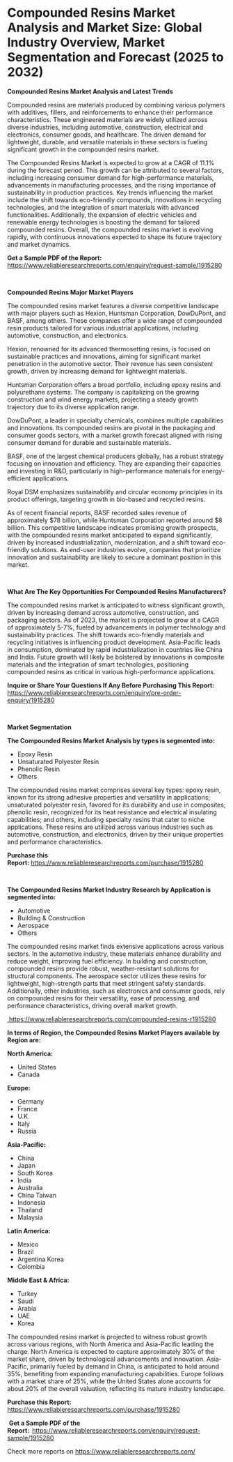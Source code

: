<p><h1>Compounded Resins Market Analysis and Market Size: Global Industry Overview, Market Segmentation and Forecast (2025 to 2032)</h1></p><p><strong>Compounded Resins Market Analysis and Latest Trends</strong></p>
<p><p>Compounded resins are materials produced by combining various polymers with additives, fillers, and reinforcements to enhance their performance characteristics. These engineered materials are widely utilized across diverse industries, including automotive, construction, electrical and electronics, consumer goods, and healthcare. The driven demand for lightweight, durable, and versatile materials in these sectors is fueling significant growth in the compounded resins market.</p><p>The Compounded Resins Market is expected to grow at a CAGR of 11.1% during the forecast period. This growth can be attributed to several factors, including increasing consumer demand for high-performance materials, advancements in manufacturing processes, and the rising importance of sustainability in production practices. Key trends influencing the market include the shift towards eco-friendly compounds, innovations in recycling technologies, and the integration of smart materials with advanced functionalities. Additionally, the expansion of electric vehicles and renewable energy technologies is boosting the demand for tailored compounded resins. Overall, the compounded resins market is evolving rapidly, with continuous innovations expected to shape its future trajectory and market dynamics.</p></p>
<p><strong>Get a Sample PDF of the Report:&nbsp;</strong> <a href="https://www.reliableresearchreports.com/enquiry/request-sample/1915280?utm_campaign=3353&utm_medium=2&utm_source=Github&utm_content=ia&utm_term=01042025&utm_id=compounded-resins">https://www.reliableresearchreports.com/enquiry/request-sample/1915280</a></p>
<p>&nbsp;</p>
<p><strong>Compounded Resins Major Market Players</strong></p>
<p><p>The compounded resins market features a diverse competitive landscape with major players such as Hexion, Huntsman Corporation, DowDuPont, and BASF, among others. These companies offer a wide range of compounded resin products tailored for various industrial applications, including automotive, construction, and electronics.</p><p>Hexion, renowned for its advanced thermosetting resins, is focused on sustainable practices and innovations, aiming for significant market penetration in the automotive sector. Their revenue has seen consistent growth, driven by increasing demand for lightweight materials.</p><p>Huntsman Corporation offers a broad portfolio, including epoxy resins and polyurethane systems. The company is capitalizing on the growing construction and wind energy markets, projecting a steady growth trajectory due to its diverse application range.</p><p>DowDuPont, a leader in specialty chemicals, combines multiple capabilities and innovations. Its compounded resins are pivotal in the packaging and consumer goods sectors, with a market growth forecast aligned with rising consumer demand for durable and sustainable materials. </p><p>BASF, one of the largest chemical producers globally, has a robust strategy focusing on innovation and efficiency. They are expanding their capacities and investing in R&D, particularly in high-performance materials for energy-efficient applications.</p><p>Royal DSM emphasizes sustainability and circular economy principles in its product offerings, targeting growth in bio-based and recycled resins. </p><p>As of recent financial reports, BASF recorded sales revenue of approximately $78 billion, while Huntsman Corporation reported around $8 billion. This competitive landscape indicates promising growth prospects, with the compounded resins market anticipated to expand significantly, driven by increased industrialization, modernization, and a shift toward eco-friendly solutions. As end-user industries evolve, companies that prioritize innovation and sustainability are likely to secure a dominant position in this market.</p></p>
<p>&nbsp;</p>
<p><strong>What Are The Key Opportunities For Compounded Resins Manufacturers?</strong></p>
<p><p>The compounded resins market is anticipated to witness significant growth, driven by increasing demand across automotive, construction, and packaging sectors. As of 2023, the market is projected to grow at a CAGR of approximately 5-7%, fueled by advancements in polymer technology and sustainability practices. The shift towards eco-friendly materials and recycling initiatives is influencing product development. Asia-Pacific leads in consumption, dominated by rapid industrialization in countries like China and India. Future growth will likely be bolstered by innovations in composite materials and the integration of smart technologies, positioning compounded resins as critical in various high-performance applications.</p></p>
<p><strong>Inquire or Share Your Questions If Any Before Purchasing This Report:</strong> <a href="https://www.reliableresearchreports.com/enquiry/pre-order-enquiry/1915280?utm_campaign=3353&utm_medium=2&utm_source=Github&utm_content=ia&utm_term=01042025&utm_id=compounded-resins">https://www.reliableresearchreports.com/enquiry/pre-order-enquiry/1915280</a></p>
<p>&nbsp;</p>
<p><strong>Market Segmentation</strong></p>
<p><strong>The Compounded Resins Market Analysis by types is segmented into:</strong></p>
<p><ul><li>Epoxy Resin</li><li>Unsaturated Polyester Resin</li><li>Phenolic Resin</li><li>Others</li></ul></p>
<p><p>The compounded resins market comprises several key types: epoxy resin, known for its strong adhesive properties and versatility in applications; unsaturated polyester resin, favored for its durability and use in composites; phenolic resin, recognized for its heat resistance and electrical insulating capabilities; and others, including specialty resins that cater to niche applications. These resins are utilized across various industries such as automotive, construction, and electronics, driven by their unique properties and performance characteristics.</p></p>
<p><strong>Purchase this Report:&nbsp;</strong><a href="https://www.reliableresearchreports.com/purchase/1915280?utm_campaign=3353&utm_medium=2&utm_source=Github&utm_content=ia&utm_term=01042025&utm_id=compounded-resins">https://www.reliableresearchreports.com/purchase/1915280</a></p>
<p>&nbsp;</p>
<p><strong>The Compounded Resins Market Industry Research by Application is segmented into:</strong></p>
<p><ul><li>Automotive</li><li>Building & Construction</li><li>Aerospace</li><li>Others</li></ul></p>
<p><p>The compounded resins market finds extensive applications across various sectors. In the automotive industry, these materials enhance durability and reduce weight, improving fuel efficiency. In building and construction, compounded resins provide robust, weather-resistant solutions for structural components. The aerospace sector utilizes these resins for lightweight, high-strength parts that meet stringent safety standards. Additionally, other industries, such as electronics and consumer goods, rely on compounded resins for their versatility, ease of processing, and performance characteristics, driving overall market growth.</p></p>
<p><a href="https://www.reliableresearchreports.com/compounded-resins-r1915280?utm_campaign=3353&utm_medium=2&utm_source=Github&utm_content=ia&utm_term=01042025&utm_id=compounded-resins">&nbsp;https://www.reliableresearchreports.com/compounded-resins-r1915280</a></p>
<p><strong>In terms of Region, the Compounded Resins Market Players available by Region are:</strong></p>
<p>
    <p> <strong> North America: </strong>
        <ul>
            <li>United States</li>
            <li>Canada</li>
        </ul>
        </p> 
    <p> <strong> Europe: </strong>
        <ul>
            <li>Germany</li>
            <li>France</li>
            <li>U.K.</li>
            <li>Italy</li>
            <li>Russia</li>
        </ul>
        </p> 
    <p> <strong> Asia-Pacific: </strong>
        <ul>
            <li>China</li>
            <li>Japan</li>
            <li>South Korea</li>
            <li>India</li>
            <li>Australia</li>
            <li>China Taiwan</li>
            <li>Indonesia</li>
            <li>Thailand</li>
            <li>Malaysia</li>
        </ul>
        </p> 
    <p> <strong> Latin America: </strong>
        <ul>
            <li>Mexico</li>
            <li>Brazil</li>
            <li>Argentina Korea</li>
            <li>Colombia</li>
        </ul>
        </p> 
    <p> <strong> Middle East & Africa: </strong>
        <ul>
            <li>Turkey</li>
            <li>Saudi</li>
            <li>Arabia</li>
            <li>UAE</li>
            <li>Korea</li>
        </ul>
    </p>
    </p>
<p><p>The compounded resins market is projected to witness robust growth across various regions, with North America and Asia-Pacific leading the charge. North America is expected to capture approximately 30% of the market share, driven by technological advancements and innovation. Asia-Pacific, primarily fueled by demand in China, is anticipated to hold around 35%, benefiting from expanding manufacturing capabilities. Europe follows with a market share of 25%, while the United States alone accounts for about 20% of the overall valuation, reflecting its mature industry landscape.</p></p>
<p><strong>Purchase this Report: </strong><a href="https://www.reliableresearchreports.com/purchase/1915280?utm_campaign=3353&utm_medium=2&utm_source=Github&utm_content=ia&utm_term=01042025&utm_id=compounded-resins">https://www.reliableresearchreports.com/purchase/1915280</a></p>
<p>&nbsp;<strong>Get a Sample PDF of the Report:&nbsp;&nbsp;</strong><a href="https://www.reliableresearchreports.com/enquiry/request-sample/1915280?utm_campaign=3353&utm_medium=2&utm_source=Github&utm_content=ia&utm_term=01042025&utm_id=compounded-resins">https://www.reliableresearchreports.com/enquiry/request-sample/1915280</a></p>
<p><strong></strong></p>
<p>Check more reports on <a href="https://www.reliableresearchreports.com/?utm_campaign=3353&utm_medium=2&utm_source=Github&utm_content=ia&utm_term=01042025&utm_id=compounded-resins">https://www.reliableresearchreports.com/</a></p>
